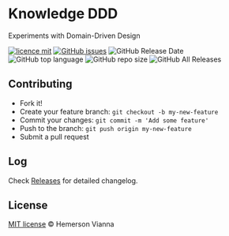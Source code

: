 # Knowledge DDD

Experiments with Domain-Driven Design

[![licence mit](https://img.shields.io/badge/license-MIT-blue.svg?style=flat-square)](http://hemersonvianna.mit-license.org/)
[![GitHub issues](https://img.shields.io/github/issues/org-victorinox/knowledge-ddd.svg)](https://github.com/org-victorinox/knowledge-ddd/issues)
![GitHub Release Date](https://img.shields.io/github/release-date/org-victorinox/knowledge-ddd.svg)
![GitHub top language](https://img.shields.io/github/languages/top/org-victorinox/knowledge-ddd.svg)
![GitHub repo size](https://img.shields.io/github/repo-size/org-victorinox/knowledge-ddd.svg)
![GitHub All Releases](https://img.shields.io/github/downloads/org-victorinox/knowledge-ddd/total.svg)

## Contributing

- Fork it!
- Create your feature branch: `git checkout -b my-new-feature`
- Commit your changes: `git commit -m 'Add some feature'`
- Push to the branch: `git push origin my-new-feature`
- Submit a pull request

## Log

Check [Releases](https://github.com/org-victorinox/knowledge-ddd/releases) for detailed changelog.

## License

[MIT license](http://hemersonvianna.mit-license.org/) © Hemerson Vianna